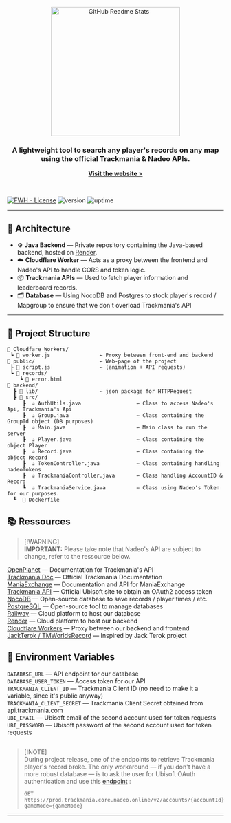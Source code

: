 <p align="center">
 <img width="300px" src="https://cdn2.steamgriddb.com/logo/369a226ba5264d149663022a90786d1f.png" align="center" alt="GitHub Readme Stats" />
 <h3 align="center"> A lightweight tool to search any player's records on any map using the official Trackmania & Nadeo APIs.</h3>
 <div align="center">
  <p align="center">
    <a href="https://frenchthebeast.github.io/trackmaniamyrecords/"><strong>Visit the website »</strong></a>
</p>
 </div>
<br>

[![FWH - License](https://img.shields.io/pypi/l/tmrl?color=blue)]([https://github.com/trackmania-rl/tmrl/blob/master/LICENSE](https://github.com/FrenchTheBeast/trackmaniamyrecords/blob/main/LICENSE))
![version](https://img.shields.io/badge/version-0.1.1-red)
![uptime](https://img.shields.io/badge/Website%20Uptime-100%25-brightgreen)

---

## 🔧 Architecture

- ⚙️ **Java Backend** — Private repository containing the Java-based backend, hosted on [Render](https://render.com).
- ☁️ **Cloudflare Worker** — Acts as a proxy between the frontend and Nadeo's API to handle CORS and token logic.
- 📦 **Trackmania APIs** — Used to fetch player information and leaderboard records.
- 🗂️ **Database** — Using NocoDB and Postgres to stock player's record / Mapgroup to ensure that we don't overload Trackmania's API 

---
## 📂 Project Structure
```
📁 Cloudfare Workers/
 ┗ 📄 worker.js                ← Proxy between front-end and backend
📁 public/                     ← Web-page of the project
 ┣ 📄 script.js                ← (animation + API requests)
 ┗ 📁 records/
    ┗ 📄 error.html            
📁 backend/
  ┣ 📁 lib/                    ← json package for HTTPRequest 
  ┣ 📁 src/
     ┣  ☕️ AuthUtils.java                  ← Class to access Nadeo's Api, Trackmania's Api
     ┣  ☕️ Group.java                      ← Class containing the GroupId object (DB purposes)
     ┣  ☕️ Main.java                       ← Main class to run the server
     ┣  ☕️ Player.java                     ← Class containing the object Player 
     ┣  ☕️ Record.java                     ← Class containing the object Record
     ┣  ☕️ TokenController.java            ← Class containing handling nadeoTokens
     ┣  ☕️ TrackmaniaController.java       ← Class handling AccountID & Record
     ┗  ☕️ TrackmaniaService.java          ← Class using Nadeo's Token for our purposes.
  ┗  📄 Dockerfile                

```
## 📚 Ressources

> [!WARNING]\
> **IMPORTANT:** Please take note that Nadeo's API are subject to change, refer to the ressource below.

[OpenPlanet](https://webservices.openplanet.dev/oauth/auth)  — Documentation for Trackmania's API <br>
[Trackmania Doc](https://doc.trackmania.com/)  — Official Trackmania Documentation <br>
[ManiaExchange](https://api2.mania.exchange/)  — Documentation and API for ManiaExchange <br>
[Trackmania API](https://api.trackmania.com/)  — Official Ubisoft site to obtain an OAuth2 access token <br>
[NocoDB](https://github.com/nocodb/nocodb)     — Open-source database to save records / player times / etc. <br>
[PostgreSQL](https://www.postgresql.org/)      — Open-source tool to manage databases <br>
[Railway](https://railway.com/) — Cloud platform to host our database <br>
[Render](https://render.com/)                  — Cloud platform to host our backend<br>
[Cloudflare Workers](https://workers.cloudflare.com/) — Proxy between our backend and frontend<br>
[JackTerok / TMWorldsRecord](https://tmworldrecords.net/) — Inspired by Jack Terok project


## 🔑 Environment Variables 

```DATABASE_URL``` — API endpoint for our database <br>
```DATABASE_USER_TOKEN``` — Access token for our API <br>
```TRACKMANIA_CLIENT_ID``` — Trackmania Client ID (no need to make it a variable, since it's public anyway) <br>
```TRACKMANIA_CLIENT_SECRET``` — Trackmania Client Secret obtained from api.trackmania.com <br>
```UBI_EMAIL``` — Ubisoft email of the second account used for token requests <br>
```UBI_PASSWORD``` — Ubisoft password of the second account used for token requests <br>

##

> [!NOTE]\
>  During project release, one of the endpoints to retrieve Trackmania player's record broke. The only workaround — if you don't have a more robust database — is to ask the user for Ubisoft OAuth
>  authentication and use this [endpoint](https://webservices.openplanet.dev/core/records/account-records-v2) :
>  ```http
>  GET https://prod.trackmania.core.nadeo.online/v2/accounts/{accountId}/mapRecords?gameMode={gameMode}
>  ```


---
